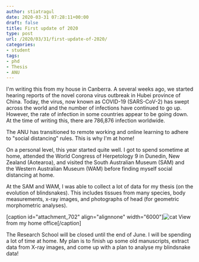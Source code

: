 ```yaml
---
author: stiatragul
date: 2020-03-31 07:28:11+00:00
draft: false
title: First update of 2020
type: post
url: /2020/03/31/first-update-of-2020/
categories:
- student
tags:
- phd
- Thesis
- ANU
---
```


I'm writing this from my house in Canberra. A several weeks ago, we started hearing reports of the novel corona virus outbreak in Hubei province of China. Today, the virus, now known as COVID-19 (SARS-CoV-2) has swept across the world and the number of infections have continued to go up. However, the rate of infection in some countries appear to be going down. At the time of writing this, there are 786,876 infection worldwide.

The ANU has transitioned to remote working and online learning to adhere to "social distancing" rules. This is why I'm at home!

On a personal level, this year started quite well. I got to spend sometime at home, attended the World Congress of Herpetology 9 in Dunedin, New Zealand (Aotearoa), and visited the South Australian Museum (SAM) and the Western Australian Museum (WAM) before finding myself social distancing at home.

At the SAM and WAM, I was able to collect a lot of data for my thesis (on the evolution of blindsnakes). This includes tissues from many species, body measurements, x-ray images, and photographs of head (for geometric morphometric analyses).

[caption id="attachment_702" align="alignnone" width="6000"]![cat](https://somemightscience.files.wordpress.com/2020/03/cat.jpg)
View from my home office[/caption]

The Research School will be closed until the end of June. I will be spending a lot of time at home. My plan is to finish up some old manuscripts, extract data from X-ray images, and come up with a plan to analyse my blindsnake data!


